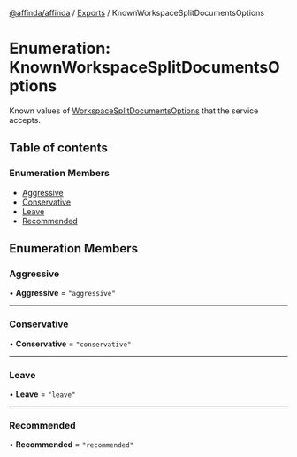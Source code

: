[@affinda/affinda](../README.md) / [Exports](../modules.md) / KnownWorkspaceSplitDocumentsOptions

# Enumeration: KnownWorkspaceSplitDocumentsOptions

Known values of [WorkspaceSplitDocumentsOptions](../modules.md#workspacesplitdocumentsoptions) that the service accepts.

## Table of contents

### Enumeration Members

- [Aggressive](KnownWorkspaceSplitDocumentsOptions.md#aggressive)
- [Conservative](KnownWorkspaceSplitDocumentsOptions.md#conservative)
- [Leave](KnownWorkspaceSplitDocumentsOptions.md#leave)
- [Recommended](KnownWorkspaceSplitDocumentsOptions.md#recommended)

## Enumeration Members

### Aggressive

• **Aggressive** = ``"aggressive"``

___

### Conservative

• **Conservative** = ``"conservative"``

___

### Leave

• **Leave** = ``"leave"``

___

### Recommended

• **Recommended** = ``"recommended"``
